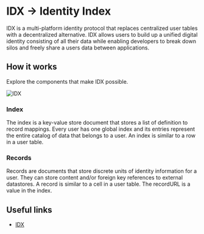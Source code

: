 # IDX -> Identity Index

IDX is a multi-platform identity protocol that replaces centralized user tables with a decentralized alternative. 
IDX allows users to build up a unified digital identity consisting of all their data while enabling developers to 
break down silos and freely share a users data between applications.


## How it works
Explore the components that make IDX possible.

![IDX](https://github.com/PriyathamVarma/NFT-Basics-to-Jedi/blob/main/Diagrams/data%20models.png)

### Index
The index is a key-value store document that stores a list of definition to record mappings. Every user has one global index and its entries represent the entire catalog of data that belongs to a user. An index is similar to a row in a user table.

### Records
Records are documents that store discrete units of identity information for a user. They can store content and/or foreign key references to external datastores. A record is similar to a cell in a user table. The recordURL is a value in the index.

## Useful links

- [IDX](https://idx.xyz/)
